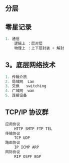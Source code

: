 ## 分层

## 零星记录

```go
1. 通信
	逻辑上 ：层对层
	物理上 ：上下层封装 + 解封

```

## 3。底层网络技术

```go
1. 传输介质
2. 局域网  Lan
3. 交换	switching
4. 广域网	wan
5. 连接设备
```

## TCP/IP 协议群

```go
应用协议
	HTTP SMTP FTP TEL 
传输协议
	TCP UDP
路由协议
	IP ICMP ARP
网际协议
	RIP OSPF BGP
```

